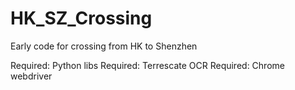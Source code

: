 # HK_SZ_Crossing
Early code for crossing from HK to Shenzhen

Required: Python libs
Required: Terrescate OCR
Required: Chrome webdriver

